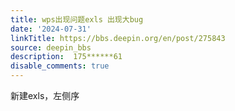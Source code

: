```yaml
---
title: wps出现问题exls 出现大bug
date: '2024-07-31'
linkTitle: https://bbs.deepin.org/en/post/275843
source: deepin_bbs
description:  175******61 
disable_comments: true
---
```

新建exls，左侧序
